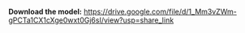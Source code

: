 **Download the model:** https://drive.google.com/file/d/1_Mm3vZWm-gPCTa1CX1cXge0wxt0Gj6sI/view?usp=share_link
